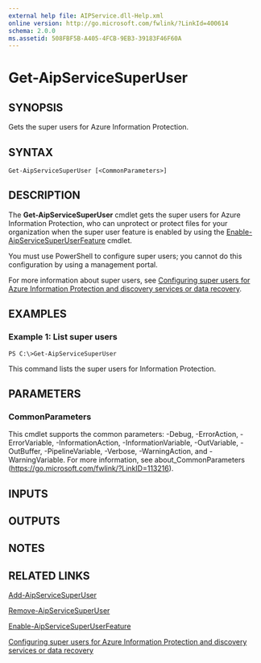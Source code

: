 ```yaml
---
external help file: AIPService.dll-Help.xml
online version: http://go.microsoft.com/fwlink/?LinkId=400614
schema: 2.0.0
ms.assetid: 508FBF5B-A405-4FCB-9EB3-39183F46F60A
---
```


# Get-AipServiceSuperUser

## SYNOPSIS
Gets the super users for Azure Information Protection.

## SYNTAX

```
Get-AipServiceSuperUser [<CommonParameters>]
```

## DESCRIPTION
The **Get-AipServiceSuperUser** cmdlet gets the super users for Azure Information Protection, who can unprotect or protect files for your organization when the super user feature is enabled by using the [Enable-AipServiceSuperUserFeature](./Enable-AipServiceSuperUserFeature.md) cmdlet.

You must use PowerShell to configure super users; you cannot do this configuration by using a management portal.

For more information about super users, see [Configuring super users for Azure Information Protection and discovery services or data recovery](https://docs.microsoft.com/information-protection/deploy-use/configure-super-users).

## EXAMPLES

### Example 1: List super users
```
PS C:\>Get-AipServiceSuperUser
```

This command lists the super users for Information Protection.

## PARAMETERS

### CommonParameters
This cmdlet supports the common parameters: -Debug, -ErrorAction, -ErrorVariable, -InformationAction, -InformationVariable, -OutVariable, -OutBuffer, -PipelineVariable, -Verbose, -WarningAction, and -WarningVariable. For more information, see about_CommonParameters (https://go.microsoft.com/fwlink/?LinkID=113216).

## INPUTS

## OUTPUTS

## NOTES

## RELATED LINKS

[Add-AipServiceSuperUser](./Add-AipServiceSuperUser.md)

[Remove-AipServiceSuperUser](./Remove-AipServiceSuperUser.md)

[Enable-AipServiceSuperUserFeature](./Enable-AipServiceSuperUserFeature.md)

[Configuring super users for Azure Information Protection and discovery services or data recovery](https://docs.microsoft.com/information-protection/deploy-use/configure-super-users)
